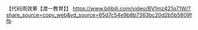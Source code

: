 【代码雨效果【渡一教育】】 https://www.bilibili.com/video/BV1mz421q71W/?share_source=copy_web&vd_source=65d7c54e9b8b7363bc20d2b5b5809ffb